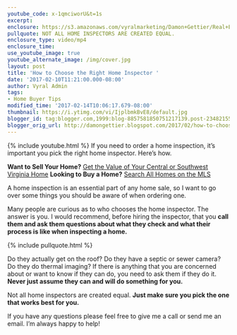 ```yaml
---
youtube_code: x-1qmciworU&t=1s
excerpt:
enclosure: https://s3.amazonaws.com/vyralmarketing/Damon+Gettier/Real+Estate/Roanoke+Real+Estate+Agent-+You+Should+Always+Price+to+Sell.mp4
pullquote: NOT ALL HOME INSPECTORS ARE CREATED EQUAL.
enclosure_type: video/mp4
enclosure_time:
use_youtube_image: true
youtube_alternate_image: /img/cover.jpg
layout: post
title: 'How to Choose the Right Home Inspector '
date: '2017-02-10T11:21:00.000-08:00'
author: Vyral Admin
tags:
- Home Buyer Tips
modified_time: '2017-02-14T10:06:17.679-08:00'
thumbnail: https://i.ytimg.com/vi/IjplbmkBvE8/default.jpg
blogger_id: tag:blogger.com,1999:blog-8857581850751217139.post-2348215506636823030
blogger_orig_url: http://damongettier.blogspot.com/2017/02/how-to-choose-right-home-inspector.html
---
```

{% include youtube.html %}
If you need to order a home inspection, it’s important you pick the right home inspector. Here’s how.

**Want to Sell Your Home?** <a href="http://www.damongettier.com/list/" target="_blank">Get the Value of Your Central or Southwest Virginia Home</a>
**Looking to Buy a Home?** <a href="http://www.damongettier.net/" target="_blank">Search All Homes on the MLS</a>

A home inspection is an essential part of any home sale, so I want to go over some things you should be aware of when ordering one.

Many people are curious as to who chooses the home inspector. The answer is you. I would recommend, before hiring the inspector, that you **call them and ask them questions about what they check and what their process is like when inspecting a home.**

{% include pullquote.html %}

Do they actually get on the roof? Do they have a septic or sewer camera? Do they do thermal imaging? If there is anything that you are concerned about or want to know if they can do, you need to ask them if they do it. **Never just assume they can and will do something for you.**

Not all home inspectors are created equal. **Just make sure you pick the one that works best for you.**

If you have any questions please feel free to give me a call or send me an email. I’m always happy to help!
